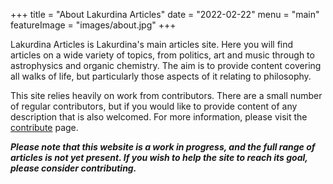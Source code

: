 +++
title = "About Lakurdina Articles"
date = "2022-02-22"
menu = "main"
featureImage = "images/about.jpg"
+++

Lakurdina Articles is Lakurdina's main articles site. Here you will find articles on a wide variety of topics, from politics, art and music through to astrophysics and organic chemistry. The aim is to provide content covering all walks of life, but particularly those aspects of it relating to philosophy. 

This site relies heavily on work from contributors. There are a small number of regular contributors, but if you would like to provide content of any description that is also welcomed. For more information, please visit the [contribute](https://articles.lakurdina.com/contribute) page.  

***Please note that this website is a work in progress, and the full range of articles is not yet present. If you wish to help the site to reach its goal, please consider contributing.***



